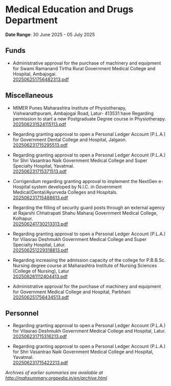 # Medical Education and Drugs Department

**Date Range**: 30 June 2025 - 05 July 2025


## Funds
- Administrative approval for the purchase of machinery and equipment for Swami Ramanand Tirtha Rural Government Medical College and Hospital, Ambajogai.\
  [202506251756482313.pdf](https://gr.maharashtra.gov.in/Site/Upload/Government%20Resolutions/English/202506251756482313.pdf)

## Miscellaneous
- MIMER Punes Maharashtra Institute of Physiotherapy, Vishwanathpuram, Ambajogai Road, Latur- 413531 have Regarding permission to start a new Postgraduate Degree course in Physiotherapy.\
  [202506231524115113.pdf](https://gr.maharashtra.gov.in/Site/Upload/Government%20Resolutions/English/202506231524115113.pdf)

- Regarding granting approval to open a Personal Ledger Account (P.L.A.) for Government Dental College and Hospital, Jalgaon.\
  [202506231715295513.pdf](https://gr.maharashtra.gov.in/Site/Upload/Government%20Resolutions/English/202506231715295513.pdf)

- Regarding granting approval to open a Personal Ledger Account (P.L.A.) for Shri Vasantrao Naik Government Medical College and Super Specialty Hospital, Yavatmal.\
  [202506231715371513.pdf](https://gr.maharashtra.gov.in/Site/Upload/Government%20Resolutions/English/202506231715371513.pdf)

- Corrigendum regarding granting approval to implement the NextGen e-Hospital system developed by N.I.C. in Government Medical/Dental/Ayurveda Colleges and Hospitals.\
  [202506231715488613.pdf](https://gr.maharashtra.gov.in/Site/Upload/Government%20Resolutions/English/202506231715488613.pdf)

- Regarding the filling of security guard posts through an external agency at Rajarshi Chhatrapati Shahu Maharaj Government Medical College, Kolhapur.\
  [202506241730213313.pdf](https://gr.maharashtra.gov.in/Site/Upload/Government%20Resolutions/English/202506241730213313.pdf)

- Regarding granting approval to open a Personal Ledger Account (P.L.A.) for Vilasrao Deshmukh Government Medical College and Super Specialty Hospital, Latur.\
  [202506251229318813.pdf](https://gr.maharashtra.gov.in/Site/Upload/Government%20Resolutions/English/202506251229318813.pdf)

- Regarding increasing the admission capacity of the college for P.B.B.Sc. Nursing degree course at Maharashtra Institute of Nursing Sciences (College of Nursing), Latur\
  [202506261112404413.pdf](https://gr.maharashtra.gov.in/Site/Upload/Government%20Resolutions/English/202506261112404413.pdf)

- Administrative approval for the purchase of machinery and equipment for Government Medical College and Hospital, Parbhani\
  [202506251756434513.pdf](https://gr.maharashtra.gov.in/Site/Upload/Government%20Resolutions/English/202506251756434513.pdf)

## Personnel
- Regarding granting approval to open a Personal Ledger Account (P.L.A.) for Vilasrao Deshmukh Government Medical College and Hospital, Latur.\
  [202506231715316213.pdf](https://gr.maharashtra.gov.in/Site/Upload/Government%20Resolutions/English/202506231715316213.pdf)

- Regarding granting approval to open a Personal Ledger Account (P.L.A.) for Shri Vasantrao Naik Government Medical College and Hospital, Yavatmal.\
  [202506231715422213.pdf](https://gr.maharashtra.gov.in/Site/Upload/Government%20Resolutions/English/202506231715422213.pdf)


*Archives of earlier summaries are available at http://mahsummary.orgpedia.in/en/archive.html*